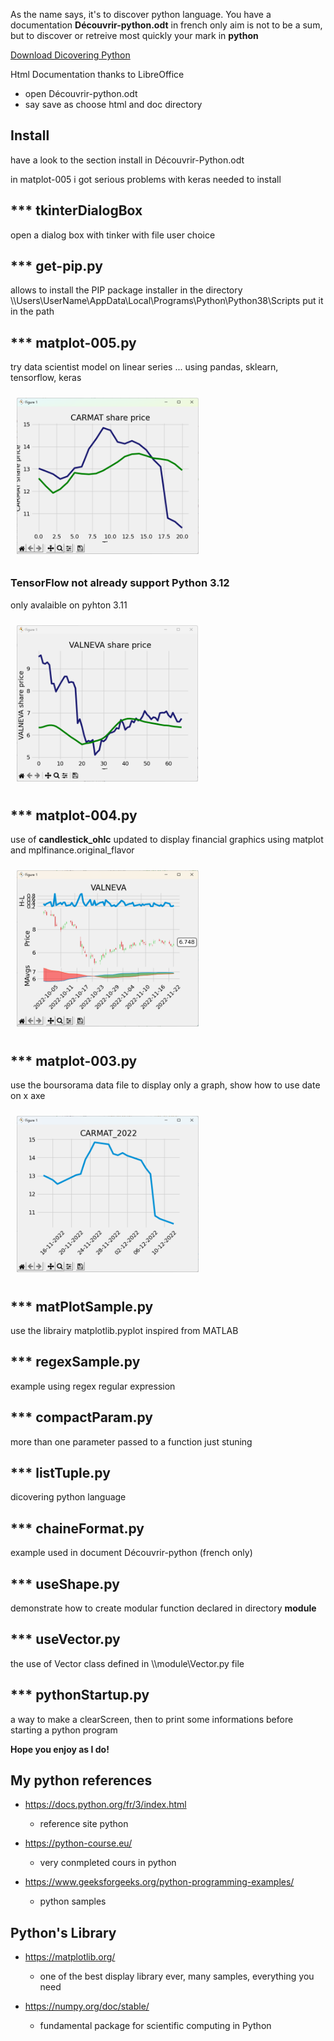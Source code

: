 As the name says, it's to discover python language. You have a documentation **Découvrir-python.odt** in french only aim is not to be a sum, but to discover or retreive most quickly your mark in **python**

[Download Dicovering Python](./Découvrir-Python.odt)

Html Documentation thanks to LibreOffice
- open Découvrir-python.odt
- say save as choose html and doc directory

## Install

have a look to the section install in Découvrir-Python.odt

in matplot-005 i got serious problems with keras needed to install 


## *** tkinterDialogBox

open a dialog box with tinker
with file user choice

## *** get-pip.py

allows to install the PIP package installer in the directory
\\\Users\UserName\AppData\Local\Programs\Python\Python38\Scripts
put it in the path

## *** matplot-005.py

try data scientist model on linear series ... using pandas, sklearn, tensorflow, keras

<img style="margin: 10px" src="https://github.com/mabyre/PythonDiscovering/blob/master/images/matPlot-005.png" alt="Using keras data scientist model" height="250" />

### TensorFlow not already support Python 3.12

only avalaible on pyhton 3.11

<img style="margin: 10px" src="https://github.com/mabyre/PythonDiscovering/blob/master/images/matPlot-005.1.png" alt="Using keras data scientist model" height="250" />

## *** matplot-004.py

use of **candlestick_ohlc** updated to display financial graphics using matplot and mplfinance.original_flavor

<img style="margin: 10px" src="https://github.com/mabyre/PythonDiscovering/blob/master/images/matplotlib-valneva-finace.png" alt="Finance graph with mplfinance" height="250" />

## *** matplot-003.py

use the boursorama data file to display only a graph, show how to use date on x axe

<img style="margin: 10px" src="https://github.com/mabyre/PythonDiscovering/blob/master/images/matPlot-003.png" alt="using datestr2num converter" height="250" />

## *** matPlotSample.py

use the librairy matplotlib.pyplot inspired from MATLAB

## *** regexSample.py

example using regex regular expression

## *** compactParam.py

more than one parameter passed to a function just stuning

## *** listTuple.py

dicovering python language

## *** chaineFormat.py

example used in document Découvrir-python (french only)

## *** useShape.py

demonstrate how to create modular function declared in directory **module**

## *** useVector.py

the use of Vector class defined in \\\module\Vector.py file

## *** pythonStartup.py

a way to make a clearScreen, then to print some informations before starting a python program

**Hope you enjoy as I do!**

## My python references

* <https://docs.python.org/fr/3/index.html>
  * reference site python

* <https://python-course.eu/>
  * very conmpleted cours in python

* <https://www.geeksforgeeks.org/python-programming-examples/>
  * python samples

## Python's Library

* <https://matplotlib.org/>
  * one of the best display library ever, many samples, everything  you need

* <https://numpy.org/doc/stable/>
  * fundamental package for scientific computing in Python
